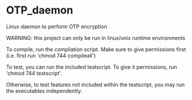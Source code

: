 # OTP_daemon
Linux daemon to perform OTP encryption

WARNING: this project can only be run in linux/unix runtime environments

To compile, run the compilation script. Make sure to give permissions first (i.e. first run 'chmod 744 compileall')

To test, you can run the included testscript. To give it permissions, run 'chmod 744 testscript'.

Otherwise, to test features not included within the testscript, you may run the executables independently.


